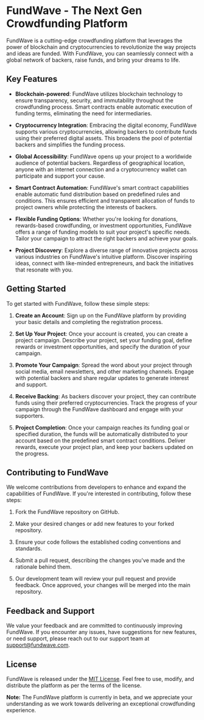 # FundWave - The Next Gen Crowdfunding Platform

FundWave is a cutting-edge crowdfunding platform that leverages the power of blockchain and cryptocurrencies to revolutionize the way projects and ideas are funded. With FundWave, you can seamlessly connect with a global network of backers, raise funds, and bring your dreams to life.

## Key Features

- **Blockchain-powered**: FundWave utilizes blockchain technology to ensure transparency, security, and immutability throughout the crowdfunding process. Smart contracts enable automatic execution of funding terms, eliminating the need for intermediaries.

- **Cryptocurrency Integration**: Embracing the digital economy, FundWave supports various cryptocurrencies, allowing backers to contribute funds using their preferred digital assets. This broadens the pool of potential backers and simplifies the funding process.

- **Global Accessibility**: FundWave opens up your project to a worldwide audience of potential backers. Regardless of geographical location, anyone with an internet connection and a cryptocurrency wallet can participate and support your cause.

- **Smart Contract Automation**: FundWave's smart contract capabilities enable automatic fund distribution based on predefined rules and conditions. This ensures efficient and transparent allocation of funds to project owners while protecting the interests of backers.

- **Flexible Funding Options**: Whether you're looking for donations, rewards-based crowdfunding, or investment opportunities, FundWave offers a range of funding models to suit your project's specific needs. Tailor your campaign to attract the right backers and achieve your goals.

- **Project Discovery**: Explore a diverse range of innovative projects across various industries on FundWave's intuitive platform. Discover inspiring ideas, connect with like-minded entrepreneurs, and back the initiatives that resonate with you.

## Getting Started

To get started with FundWave, follow these simple steps:

1. **Create an Account**: Sign up on the FundWave platform by providing your basic details and completing the registration process.

2. **Set Up Your Project**: Once your account is created, you can create a project campaign. Describe your project, set your funding goal, define rewards or investment opportunities, and specify the duration of your campaign.

3. **Promote Your Campaign**: Spread the word about your project through social media, email newsletters, and other marketing channels. Engage with potential backers and share regular updates to generate interest and support.

4. **Receive Backing**: As backers discover your project, they can contribute funds using their preferred cryptocurrencies. Track the progress of your campaign through the FundWave dashboard and engage with your supporters.

5. **Project Completion**: Once your campaign reaches its funding goal or specified duration, the funds will be automatically distributed to your account based on the predefined smart contract conditions. Deliver rewards, execute your project plan, and keep your backers updated on the progress.

## Contributing to FundWave

We welcome contributions from developers to enhance and expand the capabilities of FundWave. If you're interested in contributing, follow these steps:

1. Fork the FundWave repository on GitHub.

2. Make your desired changes or add new features to your forked repository.

3. Ensure your code follows the established coding conventions and standards.

4. Submit a pull request, describing the changes you've made and the rationale behind them.

5. Our development team will review your pull request and provide feedback. Once approved, your changes will be merged into the main repository.

## Feedback and Support

We value your feedback and are committed to continuously improving FundWave. If you encounter any issues, have suggestions for new features, or need support, please reach out to our support team at support@fundwave.com.

## License

FundWave is released under the [MIT License](LICENSE). Feel free to use, modify, and distribute the platform as per the terms of the license.

**Note:** The FundWave platform is currently in beta, and we appreciate your understanding as we work towards delivering an exceptional crowdfunding experience.
